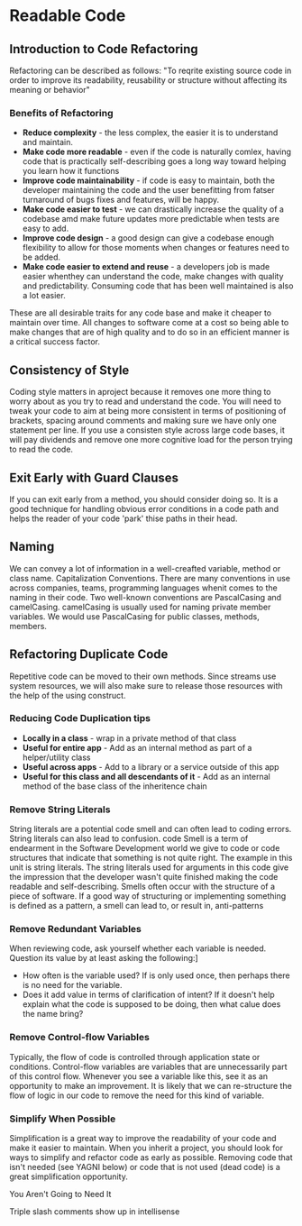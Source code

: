 # Readable Code

## Introduction to Code Refactoring

Refactoring can be described as follows: "To reqrite existing source code in order to improve its readability, reusability or structure without affecting its meaning or behavior"

### Benefits of Refactoring

- **Reduce complexity** - the less complex, the easier it is to understand and maintain.
- **Make code more readable** - even if the code is naturally comlex, having code that is practically self-describing goes a long way toward helping you learn how it functions
- **Improve code maintainability** - if code is easy to maintain, both the developer maintaining the code and the user benefitting from fatser turnaround of bugs fixes and features, will be happy.
- **Make code easier to test** - we can drastically increase the quality of a codebase amd make future updates more predictable when tests are easy to add.
- **Improve code design** - a good design can give a codebase enough flexibility to allow for those moments when changes or features need to be added.
- **Make code easier to extend and reuse** - a developers job is made easier whenthey can understand the code, make changes with quality and predictability. Consuming code that has been well maintained is also a lot easier.

These are all desirable traits for any code base and make it cheaper to maintain over time. All changes to software come at a cost so being able to make changes that are of high quality and to do so in an efficient manner is a critical success factor.

## Consistency of Style

Coding style matters in aproject because it removes one more thing to worry about as you try to read and understand the code. You will need to tweak your code to aim at being more consistent in terms of positioning of brackets, spacing around comments and making sure we have only one statement per line. If you use a consisten style across large code bases, it will pay dividends and remove one more cognitive load for the person trying to read the code.

## Exit Early with Guard Clauses

If you can exit early from a method, you should consider doing so. It is a good technique for handling obvious error conditions in a code path and helps the reader of your code 'park' thise paths in their head.

## Naming

We can convey a lot of information in a well-creafted variable, method or class name.
Capitalization Conventions. There are many conventions in use across companies, teams, programming languages whenit comes to the naming in their code. Two well-known conventions are PascalCasing and camelCasing. camelCasing is usually used for naming private member variables. We would use PascalCasing for public classes, methods, members.

## Refactoring Duplicate Code
Repetitive code can be moved to their own methods. Since streams use system resources, we will also make sure to release those resources with the help of the using construct.

### Reducing Code Duplication tips
 - **Locally in a class** - wrap in a private method of that class
 - **Useful for entire app** - Add as an internal method as part of a helper/utility class
 - **Useful across apps** - Add to a library or a service outside of this app
 - **Useful for this class and all descendants of it** - Add as an internal method of the base class of the inheritence chain

### Remove String Literals

String literals are a potential code smell and can often lead to coding errors. String literals can also lead to confusion. code Smell is a term of endearment in the Software Development world we give to code or code structures that indicate that something is not quite right. The example in this unit is string literals. The string literals used for arguments in this code give the impression that the developer wasn't quite finished making the code readable and self-describing. Smells often occur with the structure of a piece of software. If a good way of structuring or implementing something is defined as a pattern, a smell can lead to, or result in, anti-patterns

### Remove Redundant Variables

When reviewing code, ask yourself whether each variable is needed. Question its value by at least asking the following:]

- How often is the variable used? If is only used once, then perhaps there is no need for the variable.
- Does it add value in terms of clarification of intent? If it doesn't help explain what the code is supposed to be doing, then what calue does the name bring?

### Remove Control-flow Variables

Typically, the flow of code is controlled through application state or conditions. Control-flow variables are variables that are unnecessarily part of this control flow. Whenever you see a variable like this, see it as an opportunity to make an improvement. It is likely that we can re-structure the flow of logic in our code to remove the need for this kind of variable.

### Simplify When Possible

Simplification is a great way to improve the readability of your code and make it easier to maintain. When you inherit a project, you should look for ways to simplify and refactor code as early as possible. Removing code that isn't needed (see YAGNI below) or code that is not used (dead code) is a great simplification opportunity.

You Aren't Going to Need It


Triple slash comments show up in intellisense

